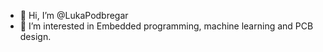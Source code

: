 - 👋 Hi, I’m @LukaPodbregar
- 👀 I’m interested in Embedded programming, machine learning and PCB design.
